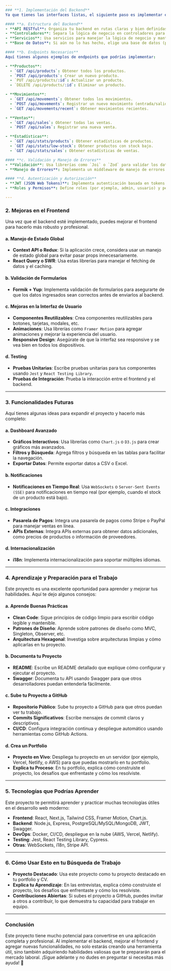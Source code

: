 ```yaml
---
### **1. Implementación del Backend**
Ya que tienes las interfaces listas, el siguiente paso es implementar el backend correctamente. Aquí te dejo algunas recomendaciones:

#### **a. Estructura del Backend**
- **API RESTful**: Organiza tu backend en rutas claras y bien definidas (por ejemplo, `/api/products`, `/api/movements`, `/api/sales`).
- **Controladores**: Separa la lógica de negocio en controladores para cada entidad (productos, movimientos, ventas, etc.).
- **Servicios**: Usa servicios para manejar la lógica de negocio y mantener los controladores limpios.
- **Base de Datos**: Si aún no lo has hecho, elige una base de datos (por ejemplo, PostgreSQL, MySQL o MongoDB) y define los modelos de datos.

#### **b. Endpoints Necesarios**
Aquí tienes algunos ejemplos de endpoints que podrías implementar:

- **Productos**:
  - `GET /api/products`: Obtener todos los productos.
  - `POST /api/products`: Crear un nuevo producto.
  - `PUT /api/products/:id`: Actualizar un producto.
  - `DELETE /api/products/:id`: Eliminar un producto.

- **Movimientos**:
  - `GET /api/movements`: Obtener todos los movimientos.
  - `POST /api/movements`: Registrar un nuevo movimiento (entrada/salida).
  - `GET /api/movements/recent`: Obtener movimientos recientes.

- **Ventas**:
  - `GET /api/sales`: Obtener todas las ventas.
  - `POST /api/sales`: Registrar una nueva venta.

- **Estadísticas**:
  - `GET /api/stats/products`: Obtener estadísticas de productos.
  - `GET /api/stats/low-stock`: Obtener productos con stock bajo.
  - `GET /api/stats/sales`: Obtener estadísticas de ventas.

#### **c. Validación y Manejo de Errores**
- **Validación**: Usa librerías como `Joi` o `Zod` para validar los datos que llegan al backend.
- **Manejo de Errores**: Implementa un middleware de manejo de errores para devolver respuestas consistentes en caso de errores.

#### **d. Autenticación y Autorización**
- **JWT (JSON Web Tokens)**: Implementa autenticación basada en tokens para proteger tus endpoints.
- **Roles y Permisos**: Define roles (por ejemplo, admin, usuario) y permisos para controlar quién puede acceder a qué recursos.

---
```


### **2. Mejoras en el Frontend**
Una vez que el backend esté implementado, puedes mejorar el frontend para hacerlo más robusto y profesional.

#### **a. Manejo de Estado Global**
- **Context API o Redux**: Si la aplicación crece, considera usar un manejo de estado global para evitar pasar props innecesariamente.
- **React Query o SWR**: Usa estas librerías para manejar el fetching de datos y el caching.

#### **b. Validación de Formularios**
- **Formik + Yup**: Implementa validación de formularios para asegurarte de que los datos ingresados sean correctos antes de enviarlos al backend.

#### **c. Mejoras en la Interfaz de Usuario**
- **Componentes Reutilizables**: Crea componentes reutilizables para botones, tarjetas, modales, etc.
- **Animaciones**: Usa librerías como `Framer Motion` para agregar animaciones y mejorar la experiencia del usuario.
- **Responsive Design**: Asegúrate de que la interfaz sea responsive y se vea bien en todos los dispositivos.

#### **d. Testing**
- **Pruebas Unitarias**: Escribe pruebas unitarias para tus componentes usando `Jest` y `React Testing Library`.
- **Pruebas de Integración**: Prueba la interacción entre el frontend y el backend.

---

### **3. Funcionalidades Futuras**
Aquí tienes algunas ideas para expandir el proyecto y hacerlo más completo:

#### **a. Dashboard Avanzado**
- **Gráficos Interactivos**: Usa librerías como `Chart.js` o `D3.js` para crear gráficos más avanzados.
- **Filtros y Búsqueda**: Agrega filtros y búsqueda en las tablas para facilitar la navegación.
- **Exportar Datos**: Permite exportar datos a CSV o Excel.

#### **b. Notificaciones**
- **Notificaciones en Tiempo Real**: Usa `WebSockets` o `Server-Sent Events (SSE)` para notificaciones en tiempo real (por ejemplo, cuando el stock de un producto está bajo).

#### **c. Integraciones**
- **Pasarela de Pagos**: Integra una pasarela de pagos como Stripe o PayPal para manejar ventas en línea.
- **APIs Externas**: Integra APIs externas para obtener datos adicionales, como precios de productos o información de proveedores.

#### **d. Internacionalización**
- **i18n**: Implementa internacionalización para soportar múltiples idiomas.

---

### **4. Aprendizaje y Preparación para el Trabajo**
Este proyecto es una excelente oportunidad para aprender y mejorar tus habilidades. Aquí te dejo algunos consejos:

#### **a. Aprende Buenas Prácticas**
- **Clean Code**: Sigue principios de código limpio para escribir código legible y mantenible.
- **Patrones de Diseño**: Aprende sobre patrones de diseño como MVC, Singleton, Observer, etc.
- **Arquitectura Hexagonal**: Investiga sobre arquitecturas limpias y cómo aplicarlas en tu proyecto.

#### **b. Documenta tu Proyecto**
- **README**: Escribe un README detallado que explique cómo configurar y ejecutar el proyecto.
- **Swagger**: Documenta tu API usando Swagger para que otros desarrolladores puedan entenderla fácilmente.

#### **c. Sube tu Proyecto a GitHub**
- **Repositorio Público**: Sube tu proyecto a GitHub para que otros puedan ver tu trabajo.
- **Commits Significativos**: Escribe mensajes de commit claros y descriptivos.
- **CI/CD**: Configura integración continua y despliegue automático usando herramientas como GitHub Actions.

#### **d. Crea un Portfolio**
- **Proyecto en Vivo**: Despliega tu proyecto en un servidor (por ejemplo, Vercel, Netlify, o AWS) para que puedas mostrarlo en tu portfolio.
- **Explica tu Proceso**: En tu portfolio, explica cómo construiste el proyecto, los desafíos que enfrentaste y cómo los resolviste.

---

### **5. Tecnologías que Podrías Aprender**
Este proyecto te permitirá aprender y practicar muchas tecnologías útiles en el desarrollo web moderno:

- **Frontend**: React, Next.js, Tailwind CSS, Framer Motion, Chart.js.
- **Backend**: Node.js, Express, PostgreSQL/MySQL/MongoDB, JWT, Swagger.
- **DevOps**: Docker, CI/CD, despliegue en la nube (AWS, Vercel, Netlify).
- **Testing**: Jest, React Testing Library, Cypress.
- **Otras**: WebSockets, i18n, Stripe API.

---

### **6. Cómo Usar Esto en tu Búsqueda de Trabajo**
- **Proyecto Destacado**: Usa este proyecto como tu proyecto destacado en tu portfolio y CV.
- **Explica tu Aprendizaje**: En las entrevistas, explica cómo construiste el proyecto, los desafíos que enfrentaste y cómo los resolviste.
- **Contribuciones Abiertas**: Si subes el proyecto a GitHub, puedes invitar a otros a contribuir, lo que demuestra tu capacidad para trabajar en equipo.

---

### **Conclusión**
Este proyecto tiene mucho potencial para convertirse en una aplicación completa y profesional. Al implementar el backend, mejorar el frontend y agregar nuevas funcionalidades, no solo estarás creando una herramienta útil, sino también adquiriendo habilidades valiosas que te prepararán para el mercado laboral. ¡Sigue adelante y no dudes en preguntar si necesitas más ayuda! 🚀